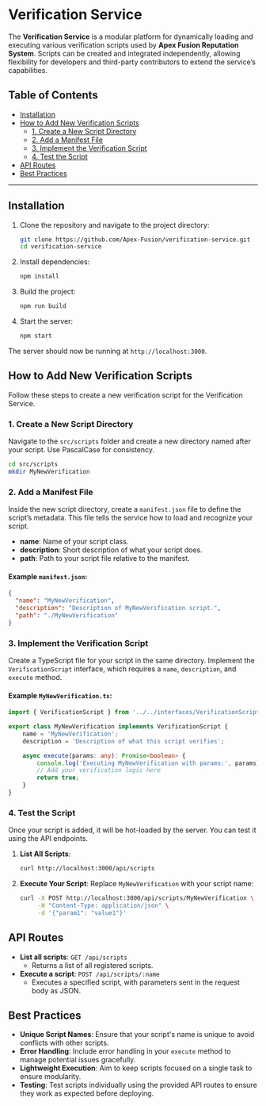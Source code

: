 # Verification Service

The **Verification Service** is a modular platform for dynamically loading and executing various verification scripts used by **Apex Fusion Reputation System**. Scripts can be created and integrated independently, allowing flexibility for developers and third-party contributors to extend the service’s capabilities.

## Table of Contents

- [Installation](#installation)
- [How to Add New Verification Scripts](#how-to-add-new-verification-scripts)
  - [1. Create a New Script Directory](#1-create-a-new-script-directory)
  - [2. Add a Manifest File](#2-add-a-manifest-file)
  - [3. Implement the Verification Script](#3-implement-the-verification-script)
  - [4. Test the Script](#4-test-the-script)
- [API Routes](#api-routes)
- [Best Practices](#best-practices)

---

## Installation

1. Clone the repository and navigate to the project directory:

    ```bash
    git clone https://github.com/Apex-Fusion/verification-service.git
    cd verification-service
    ```

2. Install dependencies:

    ```bash
    npm install
    ```

3. Build the project:

    ```bash
    npm run build
    ```

4. Start the server:

    ```bash
    npm start
    ```

The server should now be running at `http://localhost:3000`.

## How to Add New Verification Scripts

Follow these steps to create a new verification script for the Verification Service.

### 1. Create a New Script Directory

Navigate to the `src/scripts` folder and create a new directory named after your script. Use PascalCase for consistency. 

```bash
cd src/scripts
mkdir MyNewVerification
```

### 2. Add a Manifest File

Inside the new script directory, create a `manifest.json` file to define the script’s metadata. This file tells the service how to load and recognize your script.

- **name**: Name of your script class.
- **description**: Short description of what your script does.
- **path**: Path to your script file relative to the manifest.

#### Example `manifest.json`:

```json
{
  "name": "MyNewVerification",
  "description": "Description of MyNewVerification script.",
  "path": "./MyNewVerification"
}
```

### 3. Implement the Verification Script

Create a TypeScript file for your script in the same directory. Implement the `VerificationScript` interface, which requires a `name`, `description`, and `execute` method.

#### Example `MyNewVerification.ts`:

```typescript
import { VerificationScript } from '../../interfaces/VerificationScript';

export class MyNewVerification implements VerificationScript {
    name = 'MyNewVerification';
    description = 'Description of what this script verifies';

    async execute(params: any): Promise<boolean> {
        console.log('Executing MyNewVerification with params:', params);
        // Add your verification logic here
        return true;
    }
}
```

### 4. Test the Script

Once your script is added, it will be hot-loaded by the server. You can test it using the API endpoints.

1. **List All Scripts**:
   ```bash
   curl http://localhost:3000/api/scripts
   ```

2. **Execute Your Script**:
   Replace `MyNewVerification` with your script name:

   ```bash
   curl -X POST http://localhost:3000/api/scripts/MyNewVerification \
        -H "Content-Type: application/json" \
        -d '{"param1": "value1"}'
   ```

## API Routes

- **List all scripts**: `GET /api/scripts`
  - Returns a list of all registered scripts.
- **Execute a script**: `POST /api/scripts/:name`
  - Executes a specified script, with parameters sent in the request body as JSON.

## Best Practices

- **Unique Script Names**: Ensure that your script's name is unique to avoid conflicts with other scripts.
- **Error Handling**: Include error handling in your `execute` method to manage potential issues gracefully.
- **Lightweight Execution**: Aim to keep scripts focused on a single task to ensure modularity.
- **Testing**: Test scripts individually using the provided API routes to ensure they work as expected before deploying.